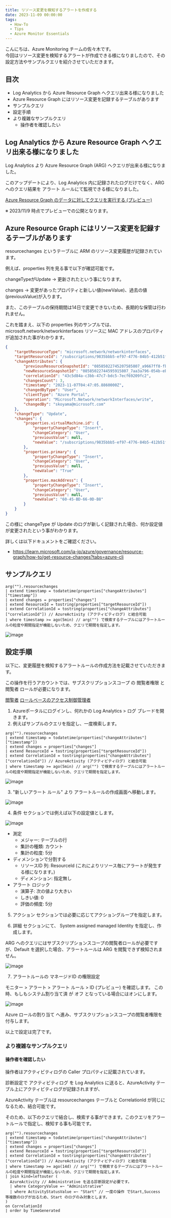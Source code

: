 ```yaml
---
title: リソース変更を検知するアラートを作成する
date: 2023-11-09 00:00:00
tags:
  - How-To
  - Tips
  - Azure Monitor Essentials
---
```


こんにちは、Azure Monitoring チームの佐々木です。  
今回はリソース変更を検知するアラートが作成できる様になりましたので、その設定方法やサンプルクエリを紹介させていただきます。

<!-- more -->

## 目次
- Log Analytics から Azure Resource Graph へクエリ出来る様になりました
- Azure Resource Graph にはリソース変更を記録するテーブルがあります
- サンプルクエリ
- 設定手順
- より複雑なサンプルクエリ
  - 操作者を確認したい

## Log Analytics から Azure Resource Graph へクエリ出来る様になりました

Log Analytics より Azure Resource Graph (ARG) へクエリが出来る様になりました。

このアップデートにより、Log Analytics 内に記録されたログだけでなく、ARG へのクエリ結果を アラート ルールにて監視できる様になりました。

[Azure Resource Graph のデータに対してクエリを実行する (プレビュー)](https://learn.microsoft.com/ja-jp/azure/azure-monitor/logs/azure-monitor-data-explorer-proxy#query-data-in-azure-resource-graph-preview)

※ 2023/11/9 時点でプレビューでの公開となります。

## Azure Resource Graph にはリソース変更を記録するテーブルがあります

resourcechanges というテーブルに ARM のリソース変更履歴が記録されています。

例えば、properties 列を見る事で以下が確認可能です。

changeTypeがUpdate  -> 更新されたという事になります。

changes -> 変更があったプロパティと新しい値(newValue)、過去の値(previousValue)が入ります。

また、このテーブルの保持期間は14日で変更できないため、長期的な保管は行われません。

これを踏まえ、以下の properties 列のサンプルでは、microsoft.network/networkinterfaces リソースに MAC アドレスのプロパティが追加された事がわかります。

```json
{
    "targetResourceType": "microsoft.network/networkinterfaces",
    "targetResourceId": "/subscriptions/9835bbb5-ef97-4776-84b5-412b51f0ea8d/resourceGroups/1627/providers/Microsoft.Network/networkInterfaces/1627vm837",
    "changeAttributes": {
        "previousResourceSnapshotId": "08585022745207585807_a9667ff8-fb74-82a5-ffd1-419287f1063f_3620098351_1699332364",
        "newResourceSnapshotId": "08585022744595915807_7aa3a796-054b-ebe0-df8e-673414ebfde7_82482185_1699332425",
        "correlationId": "43c5d84a-c3bb-47c7-bdc5-7ecf69209fc2",
        "changesCount": 3,
        "timestamp": "2023-11-07T04:47:05.8860000Z",
        "changedByType": "User",
        "clientType": "Azure Portal",
        "operation": "Microsoft.Network/networkInterfaces/write",
        "changedBy": "skoyama@microsoft.com"
    },
    "changeType": "Update",
    "changes": {
        "properties.virtualMachine.id": {
            "propertyChangeType": "Insert",
            "changeCategory": "User",
            "previousValue": null,
            "newValue": "/subscriptions/9835bbb5-ef97-4776-84b5-412b51f0ea8d/resourceGroups/1627/providers/Microsoft.Compute/virtualMachines/1627vm"
        },
        "properties.primary": {
            "propertyChangeType": "Insert",
            "changeCategory": "User",
            "previousValue": null,
            "newValue": "True"
        },
        "properties.macAddress": {
            "propertyChangeType": "Insert",
            "changeCategory": "User",
            "previousValue": null,
            "newValue": "60-45-BD-66-0D-B8"
        }
    }
}
```

この様に changeType が Update のログが新しく記録された場合、何か設定値が変更されたという事がわかります。

詳しくは以下ドキュメントをご確認ください。

- https://learn.microsoft.com/ja-jp/azure/governance/resource-graph/how-to/get-resource-changes?tabs=azure-cli

## サンプルクエリ

```Kusto
arg("").resourcechanges
| extend timestamp = todatetime(properties["changeAttributes"]["timestamp"])
| extend changes = properties["changes"]
| extend ResourceId = tostring(properties["targetResourceId"])
| extend CorrelationId = tostring(properties["changeAttributes"]["correlationId"]) // AzureActivity (アクティビティログ) と結合可能
| where timestamp >= ago(5min) // arg("") で検索するテーブルにはアラートルールの粒度や期間指定が機能しないため、クエリで期間を指定します。
```

![image](https://github.com/sakkuntyo/cssblog/assets/20591351/01da721e-2011-4df9-ab3a-1feed3008c21)

## 設定手順

以下に、変更履歴を検知するアラートルールの作成方法を記載させていただきます。

この操作を行うアカウントでは、サブスクリプションスコープ の 閲覧者権限 と 閲覧者 ロールが必要になります。

[閲覧者](https://learn.microsoft.com/ja-jp/azure/role-based-access-control/built-in-roles#reader)
[ロールベースのアクセス制御管理者](https://learn.microsoft.com/ja-jp/azure/role-based-access-control/built-in-roles#role-based-access-control-administrator-preview)

1. Azureポータルにログインし、何れかの Log Analytics > ログ ブレードを開きます。
2. 例えばサンプルのクエリを指定し、一度検索します。

```
arg("").resourcechanges
| extend timestamp = todatetime(properties["changeAttributes"]["timestamp"])
| extend changes = properties["changes"]
| extend ResourceId = tostring(properties["targetResourceId"])
| extend CorrelationId = tostring(properties["changeAttributes"]["correlationId"]) // AzureActivity (アクティビティログ) と結合可能
| where timestamp >= ago(5min) // arg("") で検索するテーブルにはアラートルールの粒度や期間指定が機能しないため、クエリで期間を指定します。
```

![image](https://github.com/sakkuntyo/cssblog/assets/20591351/01da721e-2011-4df9-ab3a-1feed3008c21)

3. "新しいアラート ルール" より アラートルールの作成画面へ移動します。

![image](https://github.com/sakkuntyo/cssblog/assets/20591351/58c560b1-c619-414d-9403-3185e507ae5f)

4. 条件 セクションでは例えば以下の設定値とします。

![image](https://github.com/sakkuntyo/cssblog/assets/20591351/f90210e5-94b1-4ab2-931f-1671ca13b631)

- 測定
  - メジャー: テーブルの行
  - 集計の種類: カウント
  - 集計の粒度: 5分
- ディメンションで分割する
  - リソースID 列: ResourceId (これによりリソース毎にアラートが発生する様になります。)
  - ディメンション: 指定無し
- アラート ロジック
  - 演算子: 次の値より大きい
  - しきい値: 0
  - 評価の頻度: 5分

5. アクション セクションでは必要に応じてアクショングループを指定します。

6. 詳細 セクションにて、 System assigned managed Identity を指定し、作成します。

ARG へのクエリにはサブスクリプションスコープの閲覧者ロールが必要ですが、Default を選択した場合、アラートルールは ARG を閲覧できず検知されません。

![image](https://github.com/sakkuntyo/cssblog/assets/20591351/086a3aca-12de-417b-8095-0f9910dd2cea)

7. アラートルールの マネージドID の権限設定

モニター > アラート > アラート ルール > ID (プレビュー) を確認します。
この時、もしもシステム割り当て済 が オフ となっている場合にはオンにします。

![image](https://github.com/sakkuntyo/cssblog/assets/20591351/5989c4b1-1194-461b-806a-d2d9ff0db5af)

Azure ロールの割り当て へ進み、サブスクリプションスコープの閲覧者権限を付与します。

以上で設定は完了です。

### より複雑なサンプルクエリ

#### 操作者を確認したい

操作者はアクティビティログの Caller プロパティに記載されています。

診断設定で アクティビティログ を Log Analytics に送ると、AzureActivity テーブル上にアクティビティログが記録されますが、

AzureActivity テーブルは resourcechanges テーブルと CorrelationId が同じになるため、結合可能です。

そのため、以下のクエリで結合し、検索する事ができます。このクエリをアラートルールで指定し、検知する事も可能です。

```Kusto
arg("").resourcechanges
| extend timestamp = todatetime(properties["changeAttributes"]["timestamp"])
| extend changes = properties["changes"]
| extend ResourceId = tostring(properties["targetResourceId"])
| extend CorrelationId = tostring(properties["changeAttributes"]["correlationId"]) // AzureActivity (アクティビティログ) と結合可能
| where timestamp >= ago(14d) // arg("") で検索するテーブルにはアラートルールの粒度や期間指定が機能しないため、クエリで期間を指定します。
| join kind=leftouter (
  AzureActivity // Administrative を送る診断設定が必要です。
  | where CategoryValue =~ "Administrative"
  | where ActivityStatusValue =~ "Start" // 一度の操作 でStart,Success 等複数のログが出るため、Start のログのみ対象とします。
)
on CorrelationId 
| order by TimeGenerated
```



